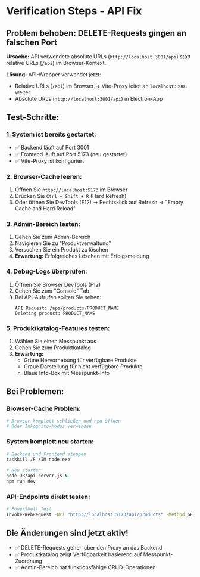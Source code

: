 # Verification Steps - API Fix

## Problem behoben: DELETE-Requests gingen an falschen Port

**Ursache:** API verwendete absolute URLs (`http://localhost:3001/api`) statt relative URLs (`/api`) im Browser-Kontext.

**Lösung:** API-Wrapper verwendet jetzt:
- Relative URLs (`/api`) im Browser → Vite-Proxy leitet an `localhost:3001` weiter
- Absolute URLs (`http://localhost:3001/api`) in Electron-App

## Test-Schritte:

### 1. System ist bereits gestartet:
- ✅ Backend läuft auf Port 3001
- ✅ Frontend läuft auf Port 5173 (neu gestartet)
- ✅ Vite-Proxy ist konfiguriert

### 2. Browser-Cache leeren:
1. Öffnen Sie `http://localhost:5173` im Browser
2. Drücken Sie `Ctrl + Shift + R` (Hard Refresh)
3. Oder öffnen Sie DevTools (F12) → Rechtsklick auf Refresh → "Empty Cache and Hard Reload"

### 3. Admin-Bereich testen:
1. Gehen Sie zum Admin-Bereich
2. Navigieren Sie zu "Produktverwaltung"
3. Versuchen Sie ein Produkt zu löschen
4. **Erwartung:** Erfolgreiches Löschen mit Erfolgsmeldung

### 4. Debug-Logs überprüfen:
1. Öffnen Sie Browser DevTools (F12)
2. Gehen Sie zum "Console" Tab
3. Bei API-Aufrufen sollten Sie sehen:
   ```
   API Request: /api/products/PRODUCT_NAME
   Deleting product: PRODUCT_NAME
   ```

### 5. Produktkatalog-Features testen:
1. Wählen Sie einen Messpunkt aus
2. Gehen Sie zum Produktkatalog
3. **Erwartung:** 
   - Grüne Hervorhebung für verfügbare Produkte
   - Graue Darstellung für nicht verfügbare Produkte
   - Blaue Info-Box mit Messpunkt-Info

## Bei Problemen:

### Browser-Cache Problem:
```bash
# Browser komplett schließen und neu öffnen
# Oder Inkognito-Modus verwenden
```

### System komplett neu starten:
```bash
# Backend und Frontend stoppen
taskkill /F /IM node.exe

# Neu starten
node DB/api-server.js &
npm run dev
```

### API-Endpoints direkt testen:
```bash
# PowerShell Test
Invoke-WebRequest -Uri "http://localhost:5173/api/products" -Method GET
```

## Die Änderungen sind jetzt aktiv!
- ✅ DELETE-Requests gehen über den Proxy an das Backend
- ✅ Produktkatalog zeigt Verfügbarkeit basierend auf Messpunkt-Zuordnung
- ✅ Admin-Bereich hat funktionsfähige CRUD-Operationen 